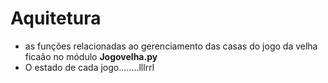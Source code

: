 # Aquitetura 
* as funções relacionadas ao gerenciamento das casas do jogo da velha ficaão no módulo **Jogovelha.py**
* O estado de cada jogo........lllrrl
